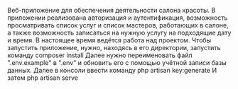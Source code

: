 Веб-приложение для обеспечения деятельности салона красоты. В приложении реализована авторизация и аутентификация, возможность просматривать список услуг и список мастеров, работающих в салоне, а также возможность записаться на нужную услугу на подходящие дату и время. В настоящее время ведётся работа над проектом.
Чтобы запустить приложение, нужно, находясь в его директории, запустить команду
composer install
Далее нужно переименовать файл ".env.example" в ".env" и обновить его с помощью учётной записи базы данных.
Далее в консоли ввести команду
php artisan key:generate
И затем
php artisan serve
